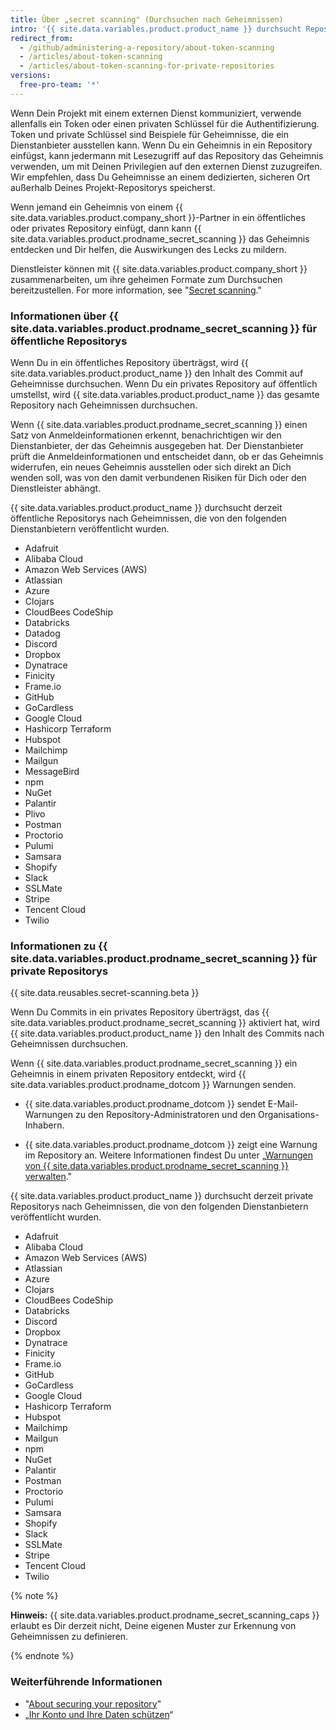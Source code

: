```yaml
---
title: Über „secret scanning" (Durchsuchen nach Geheimnissen)
intro: '{{ site.data.variables.product.product_name }} durchsucht Repositorys nach bekannten Geheimnis-Typen, um die betrügerische Verwendung von Geheimnissen zu verhindern, die versehentlich freigegeben wurden.'
redirect_from:
  - /github/administering-a-repository/about-token-scanning
  - /articles/about-token-scanning
  - /articles/about-token-scanning-for-private-repositories
versions:
  free-pro-team: '*'
---
```


Wenn Dein Projekt mit einem externen Dienst kommuniziert, verwende allenfalls ein Token oder einen privaten Schlüssel für die Authentifizierung. Token und private Schlüssel sind Beispiele für Geheimnisse, die ein Dienstanbieter ausstellen kann. Wenn Du ein Geheimnis in ein Repository einfügst, kann jedermann mit Lesezugriff auf das Repository das Geheimnis verwenden, um mit Deinen Privilegien auf den externen Dienst zuzugreifen. Wir empfehlen, dass Du Geheimnisse an einem dedizierten, sicheren Ort außerhalb Deines Projekt-Repositorys speicherst.

Wenn jemand ein Geheimnis von einem {{ site.data.variables.product.company_short }}-Partner in ein öffentliches oder privates Repository einfügt, dann kann {{ site.data.variables.product.prodname_secret_scanning }} das Geheimnis entdecken und Dir helfen, die Auswirkungen des Lecks zu mildern.

Dienstleister können mit {{ site.data.variables.product.company_short }} zusammenarbeiten, um ihre geheimen Formate zum Durchsuchen bereitzustellen. For more information, see "[Secret scanning](/partnerships/secret-scanning)."

### Informationen über {{ site.data.variables.product.prodname_secret_scanning }} für öffentliche Repositorys

Wenn Du in ein öffentliches Repository überträgst, wird {{ site.data.variables.product.product_name }} den Inhalt des Commit auf Geheimnisse durchsuchen. Wenn Du ein privates Repository auf öffentlich umstellst, wird {{ site.data.variables.product.product_name }} das gesamte Repository nach Geheimnissen durchsuchen.

Wenn {{ site.data.variables.product.prodname_secret_scanning }} einen Satz von Anmeldeinformationen erkennt, benachrichtigen wir den Dienstanbieter, der das Geheimnis ausgegeben hat. Der Dienstanbieter prüft die Anmeldeinformationen und entscheidet dann, ob er das Geheimnis widerrufen, ein neues Geheimnis ausstellen oder sich direkt an Dich wenden soll, was von den damit verbundenen Risiken für Dich oder den Dienstleister abhängt.

{{ site.data.variables.product.product_name }} durchsucht derzeit öffentliche Repositorys nach Geheimnissen, die von den folgenden Dienstanbietern veröffentlicht wurden.

- Adafruit
- Alibaba Cloud
- Amazon Web Services (AWS)
- Atlassian
- Azure
- Clojars
- CloudBees CodeShip
- Databricks
- Datadog
- Discord
- Dropbox
- Dynatrace
- Finicity
- Frame.io
- GitHub
- GoCardless
- Google Cloud
- Hashicorp Terraform
- Hubspot
- Mailchimp
- Mailgun
- MessageBird
- npm
- NuGet
- Palantir
- Plivo
- Postman
- Proctorio
- Pulumi
- Samsara
- Shopify
- Slack
- SSLMate
- Stripe
- Tencent Cloud
- Twilio

### Informationen zu {{ site.data.variables.product.prodname_secret_scanning }} für private Repositorys

{{ site.data.reusables.secret-scanning.beta }}

Wenn Du Commits in ein privates Repository überträgst, das {{ site.data.variables.product.prodname_secret_scanning }} aktiviert hat, wird {{ site.data.variables.product.product_name }} den Inhalt des Commits nach Geheimnissen durchsuchen.

Wenn {{ site.data.variables.product.prodname_secret_scanning }} ein Geheimnis in einem privaten Repository entdeckt, wird {{ site.data.variables.product.prodname_dotcom }} Warnungen senden.

- {{ site.data.variables.product.prodname_dotcom }} sendet E-Mail-Warnungen zu den Repository-Administratoren und den Organisations-Inhabern.

- {{ site.data.variables.product.prodname_dotcom }} zeigt eine Warnung im Repository an. Weitere Informationen findest Du unter „[Warnungen von {{ site.data.variables.product.prodname_secret_scanning }} verwalten](/github/administering-a-repository/managing-alerts-from-secret-scanning)."

{{ site.data.variables.product.product_name }} durchsucht derzeit private Repositorys nach Geheimnissen, die von den folgenden Dienstanbietern veröffentlicht wurden.

- Adafruit
- Alibaba Cloud
- Amazon Web Services (AWS)
- Atlassian
- Azure
- Clojars
- CloudBees CodeShip
- Databricks
- Discord
- Dropbox
- Dynatrace
- Finicity
- Frame.io
- GitHub
- GoCardless
- Google Cloud
- Hashicorp Terraform
- Hubspot
- Mailchimp
- Mailgun
- npm
- NuGet
- Palantir
- Postman
- Proctorio
- Pulumi
- Samsara
- Shopify
- Slack
- SSLMate
- Stripe
- Tencent Cloud
- Twilio

{% note %}

**Hinweis:** {{ site.data.variables.product.prodname_secret_scanning_caps }} erlaubt es Dir derzeit nicht, Deine eigenen Muster zur Erkennung von Geheimnissen zu definieren.

{% endnote %}

### Weiterführende Informationen

- "[About securing your repository](/github/administering-a-repository/about-securing-your-repository)"
- „[Ihr Konto und Ihre Daten schützen](/github/authenticating-to-github/keeping-your-account-and-data-secure)“
